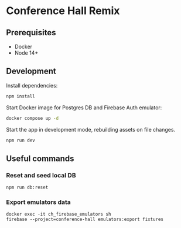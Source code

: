 # Conference Hall Remix

## Prerequisites

- Docker
- Node 14+

## Development

Install dependencies:

```sh
npm install
```

Start Docker image for Postgres DB and Firebase Auth emulator:

```sh
docker compose up -d
```

Start the app in development mode, rebuilding assets on file changes.

```sh
npm run dev
```

## Useful commands

### Reset and seed local DB

```
npm run db:reset
```

### Export emulators data

```
docker exec -it ch_firebase_emulators sh
firebase --project=conference-hall emulators:export fixtures
```
